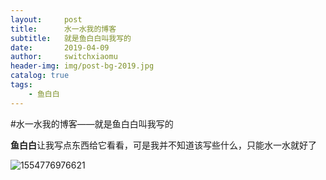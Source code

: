 ```yaml
---
layout:     post
title:      水一水我的博客
subtitle:   就是鱼白白叫我写的
date:       2019-04-09
author:     switchxiaomu
header-img: img/post-bg-2019.jpg
catalog: true
tags:                              
    - 鱼白白
---
```

#水一水我的博客——就是鱼白白叫我写的

**鱼白白**让我写点东西给它看看，可是我并不知道该写些什么，只能水一水就好了

![1554776976621](C:\Users\小木\AppData\Roaming\Typora\typora-user-images\1554776976621.png)